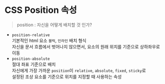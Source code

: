# CSS Position 속성
> position : 자신을 어떻게 배치할 것 인가?

- `position-relative`  
  기본적인 html 요소 `블럭`, `인라인` 배치 형식  
  자신을 문서 흐름에서 벗어나지 않으면서, 요소의 원래 위치를 기준으로 상하좌우로 이동
- `position-absolute`  
  절대 좌표 기준으로 배치  
  자신에게 가장 가까운 `position`이 `relative`, `absolute`, `fixed`, `sticky`로  
  설정된 조상 요소를 기준으로 위치를 지정할 때 사용하는 속성